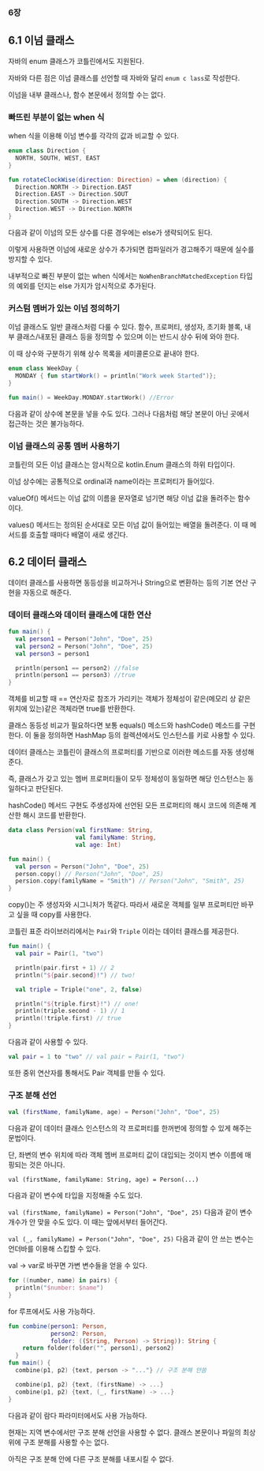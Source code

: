 ### 6장

## 6.1 이넘 클래스
자바의 enum 클래스가 코틀린에서도 지원된다.

자바와 다른 점은 이넘 클래스를 선언할 때 자바와 달리 `enum c lass`로 작성한다.

이넘을 내부 클래스나, 함수 본문에서 정의할 수는 없다.

### 빠뜨린 부분이 없는 when 식
when 식을 이용해 이넘 변수를 각각의 값과 비교할 수 있다.

```kotlin
enum class Direction {
  NORTH, SOUTH, WEST, EAST
}

fun rotateClockWise(direction: Direction) = when (direction) {
  Direction.NORTH -> Direction.EAST
  Direction.EAST -> Direction.SOUT
  Direction.SOUTH -> Direction.WEST
  Direction.WEST -> Direction.NORTH
}
```
다음과 같이 이넘의 모든 상수를 다룬 경우에는 else가 생략되어도 된다.

이렇게 사용하면 이넘에 새로운 상수가 추가되면 컴파일러가 경고해주기 때문에 실수를 방지할 수 있다.

내부적으로 빠진 부분이 없는 when 식에서는 `NoWhenBranchMatchedException` 타입의 예외를 던지는 else 가지가 암시적으로 추가된다.

### 커스텀 멤버가 있는 이넘 정의하기
이넘 클래스도 일반 클래스처럼 다룰 수 있다. 함수, 프로퍼티, 생성자, 초기화 블록, 내부 클래스/내포된 클래스 등을 정의할 수 있으며 이는 반드시 상수 뒤에 와야 한다.

이 때 상수와 구분하기 위해 상수 목록을 세미콜론으로 끝내야 한다.

```kotlin
enum class WeekDay {
  MONDAY { fun startWork() = println("Work week Started")};
}

fun main() = WeekDay.MONDAY.startWork() //Error
```

다음과 같이 상수에 본문을 넣을 수도 있다. 그러나 다음처럼 해당 본문이 아닌 곳에서 접근하는 것은 불가능하다.

### 이넘 클래스의 공통 멤버 사용하기
코틀린의 모든 이넘 클래스는 암시적으로 kotlin.Enum 클래스의 하위 타입이다. 

이넘 상수에는 공통적으로 ordinal과 name이라는 프로퍼티가 들어있다.

valueOf() 메서드는 이넘 값의 이름을 문자열로 넘기면 해당 이넘 값을 돌려주는 함수이다.

values() 메서드는 정의된 순서대로 모든 이넘 값이 들어있는 배열을 돌려준다. 이 때 메서드를 호출할 때마다 배열이 새로 생긴다.

## 6.2 데이터 클래스
데이터 클래스를 사용하면 동등성을 비교하거나 String으로 변환하는 등의 기본 연산 구현을 자동으로 해준다.

### 데이터 클래스와 데이터 클래스에 대한 연산
```kotlin
fun main() {
  val person1 = Person("John", "Doe", 25)
  val person2 = Person("John", "Doe", 25)
  val person3 = person1

  println(person1 == person2) //false
  println(person1 == person3) //true
}
```
객체를 비교할 때 == 연산자로 참조가 가리키는 객체가 정체성이 같은(메모리 상 같은 위치에 있는)같은 객체라면 true를 반환한다.

클래스 동등성 비교가 필요하다면 보통 equals() 메소드와 hashCode() 메소드를 구현한다. 이 둘을 정의하면 HashMap 등의 컬렉션에서도 인스턴스를 키로 사용할 수 있다.

데이터 클래스는 코틀린이 클래스의 프로퍼티를 기반으로 이러한 메소드를 자동 생성해준다.

즉, 클래스가 갖고 있는 멤버 프로퍼티들이 모두 정체성이 동일하면 해당 인스턴스는 동일하다고 판단된다.

hashCode() 메서드 구현도 주생성자에 선언된 모든 프로퍼티의 해시 코드에 의존해 계산한 해시 코드를 반환한다.

```kotlin
data class Persion(val firstName: String,
                   val familyName: String,
                   val age: Int)

fun main() {
  val person = Person("John", "Doe", 25)
  person.copy() // Person("John", "Doe", 25)
  persion.copy(familyName = "Smith") // Person("John", "Smith", 25)
}
```
copy()는 주 생성자와 시그니처가 똑같다. 따라서 새로운 객체를 일부 프로퍼티만 바꾸고 싶을 때 copy를 사용한다.

코틀린 표준 라이브러리에서는 `Pair`와 `Triple` 이라는 데이터 클래스를 제공한다.

```kotlin
fun main() {
  val pair = Pair(1, "two")

  println(pair.first + 1) // 2
  println("${pair.second}!") // two!

  val triple = Triple("one", 2, false)

  println("${triple.first}!") // one!
  println(triple.second - 1) // 1
  println(!triple.first) // true
}
```
다음과 같이 사용할 수 있다.

```kotlin
val pair = 1 to "two" // val pair = Pair(1, "two")
```
또한 중위 연산자를 통해서도 Pair 객체를 만들 수 있다.

### 구조 분해 선언
```kotlin
val (firstName, familyName, age) = Person("John", "Doe", 25)
```
다음과 같이 데이터 클래스 인스턴스의 각 프로퍼티를 한꺼번에 정의할 수 있게 해주는 문법이다.

단, 좌변의 변수 위치에 따라 객체 멤버 프로퍼티 값이 대입되는 것이지 변수 이름에 매핑되는 것은 아니다.

`val (firstName, familyName: String, age) = Person(...)`

다음과 같이 변수에 타입을 지정해줄 수도 있다.

`val (firstName, familyName) = Person("John", "Doe", 25)`
다음과 같이 변수 개수가 안 맞을 수도 있다. 이 때는 앞에서부터 들어간다.

`val (_, familyName) = Person("John", "Doe", 25)`
다음과 같이 안 쓰는 변수는 언더바를 이용해 스킵할 수 있다.

val -> var로 바꾸면 가변 변수들을 얻을 수 있다.   


```kotlin
for ((number, name) in pairs) {
  println("$number: $name")
}
```
for 루프에서도 사용 가능하다.

```kotlin
fun combine(person1: Person,
            person2: Person,
            folder: ((String, Person) -> String)): String {
    return folder(folder("", person1), person2)
  }
fun main() {
  combine(p1, p2) {text, person -> "..."} // 구조 분해 안씀

  combine(p1, p2) {text, (firstName) -> ...}
  combine(p1, p2) {text, (_, firstName) -> ...}
}
```
다음과 같이 람다 파라미터에서도 사용 가능하다.

현재는 지역 변수에서만 구조 분해 선언을 사용할 수 없다. 클래스 본문이나 파일의 최상위에 구조 분해를 사용할 수는 없다.

아직은 구조 분해 안에 다른 구조 분해를 내포시킬 수 없다.